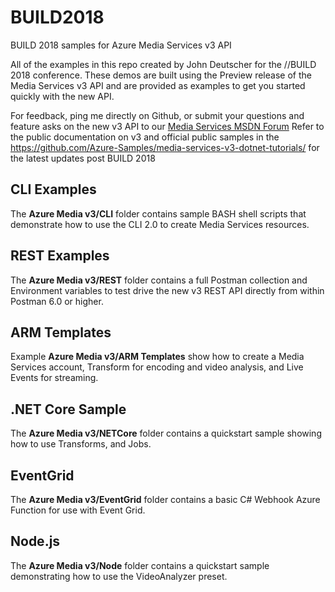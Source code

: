 # BUILD2018
BUILD 2018 samples for Azure Media Services v3 API

All of the examples in this repo created by John Deutscher for the //BUILD 2018 conference.
These demos are built using the Preview release of the Media Services v3 API and are provided as examples to get you started quickly with the new API. 

For feedback, ping me directly on Github, or submit your questions and feature asks on the new v3 API to our [Media Services MSDN Forum](https://social.msdn.microsoft.com/forums/azure/en-US/home?forum=MediaServices)
Refer to the public documentation on v3 and official public samples in the https://github.com/Azure-Samples/media-services-v3-dotnet-tutorials/ for the latest updates post BUILD 2018

## CLI Examples
The **Azure Media v3/CLI** folder contains sample BASH shell scripts that demonstrate how to use the CLI 2.0 to create Media Services resources.

## REST Examples
The **Azure Media v3/REST** folder contains a full Postman collection and Environment variables to test drive the new v3 REST API directly from within Postman 6.0 or higher. 

## ARM Templates
Example **Azure Media v3/ARM Templates** show how to create a Media Services account, Transform for encoding and video analysis, and Live Events for streaming.

## .NET Core Sample
The **Azure Media v3/NETCore** folder contains a quickstart sample showing how to use Transforms, and Jobs.

## EventGrid
The **Azure Media v3/EventGrid** folder contains a basic C# Webhook Azure Function for use with Event Grid.

## Node.js
The **Azure Media v3/Node** folder contains a quickstart sample demonstrating how to use the VideoAnalyzer preset.
